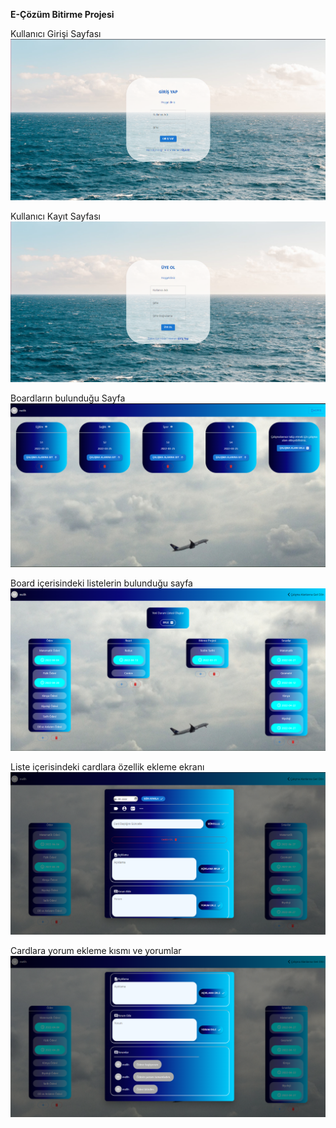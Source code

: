 **E-Çözüm Bitirme Projesi**

Kullanıcı Girişi Sayfası
![MELIHCENGELLI](https://raw.githubusercontent.com/melihcengelli/e-cozum-bitirme-projesi/main/e-cozum5.png?token=GHSAT0AAAAAABRIHPXMVG4IC2A37WBB444UYQQITMA)

Kullanıcı Kayıt Sayfası
![MELIHCENGELLI](https://raw.githubusercontent.com/melihcengelli/e-cozum-bitirme-projesi/main/e-cozum6.png?token=GHSAT0AAAAAABRIHPXMVG4IC2A37WBB444UYQQITMA)

Boardların bulunduğu Sayfa
![MELIHCENGELLI](https://raw.githubusercontent.com/melihcengelli/e-cozum-bitirme-projesi/main/e-cozum.png?token=GHSAT0AAAAAABRIHPXMVG4IC2A37WBB444UYQQITMA)

Board içerisindeki listelerin bulunduğu sayfa
![MELIHCENGELLI](https://raw.githubusercontent.com/melihcengelli/e-cozum-bitirme-projesi/main/e-cozum2.png?token=GHSAT0AAAAAABRIHPXMVG4IC2A37WBB444UYQQITMA)

Liste içerisindeki cardlara özellik ekleme ekranı
![MELIHCENGELLI](https://raw.githubusercontent.com/melihcengelli/e-cozum-bitirme-projesi/main/e-cozum3.png?token=GHSAT0AAAAAABRIHPXMVG4IC2A37WBB444UYQQITMA)

Cardlara yorum ekleme kısmı ve yorumlar
![MELIHCENGELLI](https://raw.githubusercontent.com/melihcengelli/e-cozum-bitirme-projesi/main/e-cozum4.png?token=GHSAT0AAAAAABRIHPXMVG4IC2A37WBB444UYQQITMA)